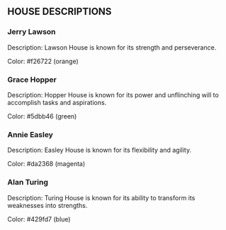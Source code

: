 ## HOUSE DESCRIPTIONS

### Jerry Lawson
Description: Lawson House is known for its strength and perseverance.

Color: #f26722 (orange)

### Grace Hopper
Description: Hopper House is known for its power and unflinching will to accomplish tasks and aspirations.

Color: #5dbb46 (green)

### Annie Easley
Description: Easley House is known for its flexibility and agility. 

Color: #da2368 (magenta)

### Alan Turing
Description: Turing House is known for its ability to transform its weaknesses into strengths.

Color: #429fd7 (blue)

